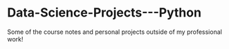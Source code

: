 # Data-Science-Projects---Python

Some of the course notes and personal projects outside of my professional work!
